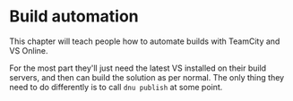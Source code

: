 # Build automation

This chapter will teach people how to automate builds with TeamCity and VS Online. 

For the most part they'll just need the latest VS installed on their build servers, and then can build the solution as per normal. The only thing they need to do differently is to call `dnu publish` at some point. 
